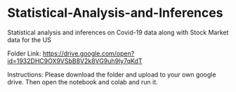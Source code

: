# Statistical-Analysis-and-Inferences

Statistical analysis and inferences on Covid-19 data along with Stock Market data for the US

Folder Link: https://drive.google.com/open?id=1932DHC9OX9VSbB8V2k8VG9uh9ly7qKdT

Instructions:
Please download the folder and upload to your own google drive.
Then open the notebook and colab and run it.
